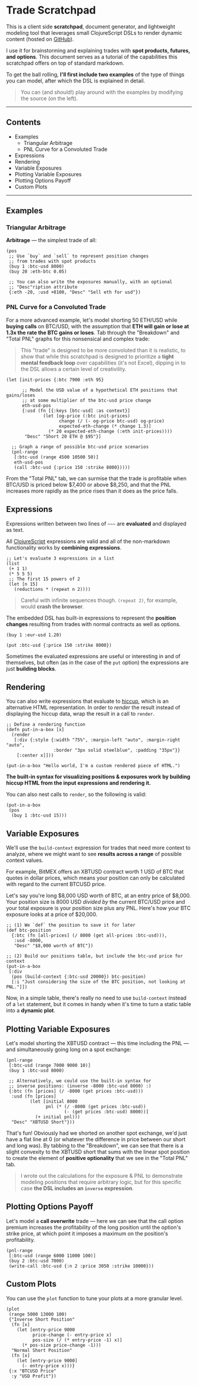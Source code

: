 # Trade Scratchpad

This is a client side **scratchpad**, document generator, and lightweight modeling tool
that leverages small ClojureScript DSLs to render dynamic content (hosted on 
[GitHub](https://github.com/matthewdowney/trade-scratchpad)).

I use it for brainstorming and  explaining trades with **spot products, futures, and 
options**. This document serves as a tutorial of the capabilities this scratchpad offers
on top of standard markdown.

To get the ball rolling, **I'll first include two examples** of the type of things you 
can model, after which the DSL is explained in detail.

> You can (and should!) play around with the examples by modifying the source (on the 
  left).

---

## Contents

- Examples
  - Triangular Arbitrage
  - PNL Curve for a Convoluted Trade
- Expressions
- Rendering
- Variable Exposures
- Plotting Variable Exposures
- Plotting Options Payoff
- Custom Plots

---

## Examples

### Triangular Arbitrage
**Arbitrage** — the simplest trade of all:
~~~
(pos
 ;; Use `buy` and `sell` to represent position changes
 ;; from trades with spot products
 (buy 1 :btc-usd 8000)
 (buy 20 :eth-btc 0.05)
 
 ;; You can also write the exposures manually, with an optional
 ;; "Desc"ription attribute
 {:eth -20, :usd +8100, "Desc" "Sell eth for usd"})
~~~

### PNL Curve for a Convoluted Trade

For a more advanced example, let's model shorting 50 ETH/USD while **buying calls** on 
BTC/USD, with the assumption that **ETH will gain or lose at 1.3x the rate the BTC 
gains or loses**. Tab through the "Breakdown" and "Total PNL" graphs for this 
nonsensical and complex trade:

> This "trade" is designed to be more convoluted than it is realistic, to show that
  while this scratchpad is designed to prioritize a **tight mental feedback loop** over
  capabilities (it's not Excel), dipping in to the DSL allows a certain level of 
  creativility.

~~~
(let [init-prices {:btc 7900 :eth 95}
      
      ;; Model the USD value of a hypothetical ETH positions that gains/loses
      ;; at some multiplier of the btc-usd price change
      eth-usd-pos 
      {:usd (fn [{:keys [btc-usd] :as context}]
              (let [og-price (:btc init-prices)
                    change (/ (- og-price btc-usd) og-price)
                    expected-eth-change (* change 1.3)]
                (* 20 expected-eth-change (:eth init-prices))))
       "Desc" "Short 20 ETH @ $95"}]
  
  ;; Graph a range of possible btc-usd price scenarios
  (pnl-range 
   [:btc-usd (range 4500 10500 50)]
   eth-usd-pos
   (call :btc-usd {:price 150 :strike 8000}))))
~~~

From the "Total PNL" tab, we can surmise that the trade is profitable when BTC/USD is 
priced below $7,400 or above $8,250, and that the PNL increases more rapidly as the 
price rises than it does as the price falls.

## Expressions

Expressions written between two lines of `~~~` are **evaluated** and displayed as text.

All [ClojureScript](https://clojurescript.org/) expressions are valid and all of 
the non-markdown functionality works by **combining expressions**.

~~~
;; Let's evaluate 3 expressions in a list
(list
 (+ 1 1)   
 (* 5 5 5)
 ;; The first 15 powers of 2
 (let [n 15]
   (reductions * (repeat n 2))))
~~~

> Careful with infinite sequences though. `(repeat 2)`, for example, would **crash the 
  browser**.


The embedded DSL has built-in expressions to represent the **position changes** 
resulting from trades with normal contracts as well as options.
~~~
(buy 1 :eur-usd 1.20)
~~~

~~~
(put :btc-usd {:price 150 :strike 8000})
~~~

Sometimes the evaluated expressions are useful or interesting in and of themselves, but
often (as in the case of the `put` option) the expressions are just **building blocks**.

## Rendering

You can also write expressions that evaluate to 
[hiccup](https://github.com/weavejester/hiccup), which is an alternative HTML 
representation. In order to _render_ the result instead of displaying the hiccup
data, wrap the result in a call to `render`. 

~~~
;; Define a rendering function
(defn put-in-a-box [x]
  (render 
   [:div {:style {:width "75%", :margin-left "auto", :margin-right "auto", 
                  :border "3px solid steelblue", :padding "35px"}}
    [:center x]]))
~~~

~~~
(put-in-a-box "Hello world, I'm a custom rendered piece of HTML.")
~~~

**The built-in syntax for visualizing positions & exposures work by building hiccup HTML
from the input expressions and rendering it.**

You can also nest calls to `render`, so the following is valid:
~~~
(put-in-a-box 
 (pos 
  (buy 1 :btc-usd 15)))
~~~

## Variable Exposures

We'll use the `build-context` expression for trades that need more context to analyze, 
where we might want to see **results across a range** of possible context values.

For example, BitMEX offers an XBTUSD contract worth 1 USD of BTC that quotes in dollar 
prices, which means your position can only be calculated with regard to the current 
BTCUSD price.

Let's say you're long $8,000 USD worth of BTC, at an entry price of $8,000. Your 
position size is 8000 USD _divided by_ the current BTC/USD price and your total 
exposure is your position size plus any PNL. Here's how your BTC exposure looks at a 
price of $20,000. 
~~~
;; (1) We `def` the position to save it for later
(def btc-position
  {:btc (fn [all-prices] (/ 8000 (get all-prices :btc-usd))), 
   :usd -8000,
   "Desc" "$8,000 worth of BTC"})

;; (2) Build our positions table, but include the btc-usd price for context
(put-in-a-box
 [:div 
  (pos (build-context {:btc-usd 20000}) btc-position)
  [:i "Just considering the size of the BTC position, not looking at PNL."]])
~~~

Now, in a simple table, there's really no need to use `build-context` instead of a `let`
statement, but it comes in handy when it's time to turn a static table into a **dynamic
plot**.

## Plotting Variable Exposures

Let's model shorting the XBTUSD contract — this time including the PNL — and 
simultaneously going long on a spot exchange:
~~~
(pnl-range
 [:btc-usd (range 7000 9000 10)]
 (buy 1 :btc-usd 8000)
 
 ;; Alternatively, we could use the built-in syntax for 
 ;; inverse positions: (inverse -8000 :btc-usd 8000) :) 
 {:btc (fn [prices] (/ -8000 (get prices :btc-usd)))
  :usd (fn [prices]
         (let [initial 8000
               pnl (* (/ -8000 (get prices :btc-usd))
                      (- (get prices :btc-usd) 8000))] 
           (+ initial pnl)))
  "Desc" "XBTUSD Short"}))
~~~

That's fun! Obviously had we shorted on another spot exchange, we'd just have a flat
line at 0 (or whatever the difference in price between our short and long was). By
tabbing to the "Breakdown", we can see that there is a slight convexity to the XBTUSD
short that sums with the linear spot position to create the element of **positive 
optionality** that we see in the "Total PNL" tab.

> I wrote out the calculations for the exposure & PNL to demonstrate modeling positions
  that require arbitrary logic, but for this specific case **the DSL includes an 
  `inverse` expression**.

## Plotting Options Payoff

Let's model a **call overwrite** trade — here we can see that the call option premium 
increases the profitability of the long position until the option's strike price, at 
which point it imposes a maximum on the position's profitability.
~~~
(pnl-range 
 [:btc-usd (range 6000 11000 100)]
 (buy 2 :btc-usd 7000)
 (write-call :btc-usd {:n 2 :price 3050 :strike 10000}))
~~~

## Custom Plots

You can use the `plot` function to tune your plots at a more granular level.
~~~
(plot
 (range 5000 13000 100)
 {"Inverse Short Position" 
  (fn [x] 
    (let [entry-price 9000
          price-change (- entry-price x)
          pos-size (/ (* entry-price -1) x)]
      (* pos-size price-change -1)))
  "Normal Short Position"
  (fn [x]
    (let [entry-price 9000]
      (- entry-price x)))}
 {:x "BTCUSD Price"
  :y "USD Profit"})
~~~

